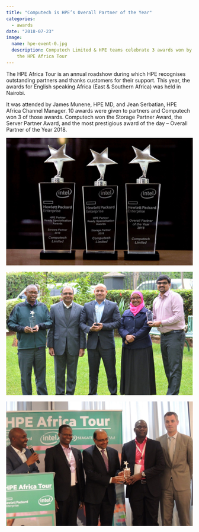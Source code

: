 ```yaml
---
title: "Computech is HPE’s Overall Partner of the Year"
categories:
  - awards
date: "2018-07-23"
image:
  name: hpe-event-0.jpg
  description: Computech Limited & HPE teams celebrate 3 awards won by Computech during
    the HPE Africa Tour
---
```


The HPE Africa Tour is an annual roadshow during which HPE recognises outstanding partners and thanks customers for their support. This year, the awards for English speaking Africa (East & Southern Africa) was held in Nairobi.

It was attended by James Munene, HPE MD, and Jean Serbatian, HPE Africa Channel Manager. 10 awards were given to partners and Computech won 3 of those awards. Computech won the Storage Partner Award, the Server Partner Award, and the most prestigious award of the day – Overall Partner of the Year 2018.

![Computech’s 3 awards won at the event, the highest number won by any partner](/images/hpe-event-1.jpg)

![Computech Limited’s team celebrates winning 3 awards](/images/hpe-event-2.jpg)

![Computech Limited’s Dipak Galaiya and David Okwach receive the Overall HPE Partner of the Year Award, while HPE East Africa MD James Munene looks on.](/images/hpe-event-3.jpg)
